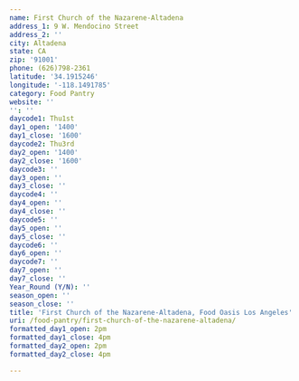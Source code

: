 ```yaml
---
name: First Church of the Nazarene-Altadena
address_1: 9 W. Mendocino Street
address_2: ''
city: Altadena
state: CA
zip: '91001'
phone: (626)798-2361
latitude: '34.1915246'
longitude: '-118.1491785'
category: Food Pantry
website: ''
'': ''
daycode1: Thu1st
day1_open: '1400'
day1_close: '1600'
daycode2: Thu3rd
day2_open: '1400'
day2_close: '1600'
daycode3: ''
day3_open: ''
day3_close: ''
daycode4: ''
day4_open: ''
day4_close: ''
daycode5: ''
day5_open: ''
day5_close: ''
daycode6: ''
day6_open: ''
daycode7: ''
day7_open: ''
day7_close: ''
Year_Round (Y/N): ''
season_open: ''
season_close: ''
title: 'First Church of the Nazarene-Altadena, Food Oasis Los Angeles'
uri: /food-pantry/first-church-of-the-nazarene-altadena/
formatted_day1_open: 2pm
formatted_day1_close: 4pm
formatted_day2_open: 2pm
formatted_day2_close: 4pm

---
```

